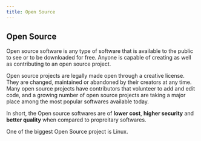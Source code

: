 ```yaml
---
title: Open Source
---
```

## Open Source

Open source software is any type of software that is available to the public to see or to be downloaded for free. Anyone is capable of creating as well as contributing to an open source project.

Open source projects are legally made open through a creative license. They are changed, maintained or abandoned by their creators at any time. Many open source projects have contributors that volunteer to add and edit code, and a growing number of open source projects are taking a major place among the most popular softwares available today.

In short, the Open source softwares are of **lower cost**, **higher security** and **better quality** when compared to propreitary softwares.

One of the biggest Open Source project is Linux.
